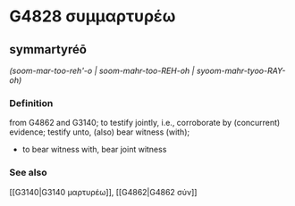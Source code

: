 # G4828 συμμαρτυρέω

## symmartyréō

_(soom-mar-too-reh'-o | soom-mahr-too-REH-oh | syoom-mahr-tyoo-RAY-oh)_

### Definition

from G4862 and G3140; to testify jointly, i.e., corroborate by (concurrent) evidence; testify unto, (also) bear witness (with); 

- to bear witness with, bear joint witness

### See also

[[G3140|G3140 μαρτυρέω]], [[G4862|G4862 σύν]]
